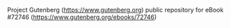 Project Gutenberg (https://www.gutenberg.org) public repository
for eBook #72746 (https://www.gutenberg.org/ebooks/72746)
